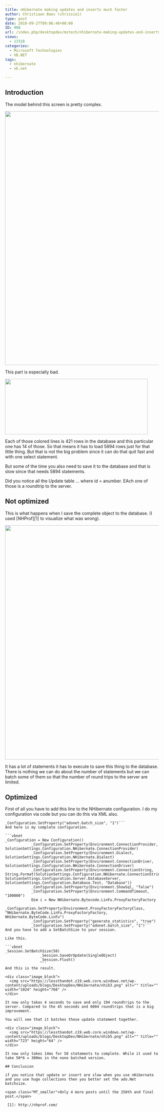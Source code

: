 ```yaml
---
title: nHibernate making updates and inserts much faster
author: Christiaan Baes (chrissie1)
type: post
date: 2010-09-27T09:06:48+00:00
ID: 908
url: /index.php/desktopdev/mstech/nhibernate-making-updates-and-inserts-mu/
views:
  - 13328
categories:
  - Microsoft Technologies
  - VB.NET
tags:
  - nhibernate
  - vb.net

---
```

## Introduction

The model behind this screen is pretty complex. 

<div class="image_block">
  <img src="https://lessthandot.z19.web.core.windows.net/wp-content/uploads/blogs/DesktopDev/NHibernate/nhib1.png" alt="" title="" width="1208" height="832" />
</div>

This part is especially bad. 

<div class="image_block">
  <img src="https://lessthandot.z19.web.core.windows.net/wp-content/uploads/blogs/DesktopDev/NHibernate/nhib2.png" alt="" title="" width="467" height="182" />
</div>

Each of those colored lines is 421 rows in the database and this particular one has 14 of those. So that means it has to load 5894 rows just for that little thing. But that is not the big problem since it can do that quit fast and with one select statement.
  
But some of the time you also need to save it to the database and that is slow since that needs 5894 statements.

Did you notice all the Update table &#8230; where id = anumber. EAch one of those is a roundtrip to the server.

## Not optimized

This is what happens when I save the complete object to the database. (I used [NHProf][1] to visualize what was wrong). 

<div class="image_block">
  <img src="https://lessthandot.z19.web.core.windows.net/wp-content/uploads/blogs/DesktopDev/NHibernate/nhib4.png" alt="" title="" width="1024" height="768" />
</div>

It has a lot of statements it has to execute to save this thing to the database. There is nothing we can do about the number of statements but we can batch some of them so that the number of round trips to the server are limited. 

## Optimized

First of all you have to add this line to the NHibernate configuration. I do my configuration via code but you can do this via XML also.

```vbnet
_Configuration.SetProperty("adonet.batch_size", "1")```
And here is my complete configuration.

```vbnet
_Configuration = New Configuration()
            _Configuration.SetProperty(Environment.ConnectionProvider, SolutionSettings.Configuration.NHibernate.ConnectionProvider)
            _Configuration.SetProperty(Environment.Dialect, SolutionSettings.Configuration.NHibernate.Dialect)
            _Configuration.SetProperty(Environment.ConnectionDriver, SolutionSettings.Configuration.NHibernate.ConnectionDriver)
            _Configuration.SetProperty(Environment.ConnectionString, String.Format(SolutionSettings.Configuration.NHibernate.ConnectionString, SolutionSettings.Configuration.Server.DatabaseServer, SolutionSettings.Configuration.Database.Test, "Database"))
            _Configuration.SetProperty(Environment.ShowSql, "false")
            _Configuration.SetProperty(Environment.CommandTimeout, "100000")
            Dim i = New NHibernate.Bytecode.LinFu.ProxyFactoryFactory
            _Configuration.SetProperty(Environment.ProxyFactoryFactoryClass, "NHibernate.ByteCode.LinFu.ProxyFactoryFactory, NHibernate.ByteCode.LinFu")
            _Configuration.SetProperty("generate_statistics", "true")
            _Configuration.SetProperty("adonet.batch_size", "1")```
And you have to add a SetBatchSize to your session.
  
Like this.

```vbnet
_Session.SetBatchSize(50)
                _Session.SaveOrUpdate(SingleObject)
                _Session.Flush()
                ```
And this is the result.

<div class="image_block">
  <img src="https://lessthandot.z19.web.core.windows.net/wp-content/uploads/blogs/DesktopDev/NHibernate/nhib3.png" alt="" title="" width="1024" height="768" />
</div>

It now only takes 4 seconds to save and only 194 roundtrips to the server. Compared to the 45 seconds and 6004 roundtrips that is a big improvement. 

You will see that it batches those update statement together.

<div class="image_block">
  <img src="https://lessthandot.z19.web.core.windows.net/wp-content/uploads/blogs/DesktopDev/NHibernate/nhib5.png" alt="" title="" width="723" height="64" />
</div>

It now only takes 14ms for 50 statements to complete. While it used to take 50*6 = 300ms in the none batched version.

## Conclusion

if you notice that update or insert are slow when you use nHibernate and you use huge collections then you better set the ado.Net batchsize. 

<span class="MT_smaller">Only 4 more posts until the 250th and final post.</span>

 [1]: http://nhprof.com/